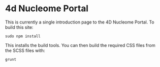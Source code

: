 # 4d Nucleome Portal

This is currently a single introduction page to the 4D Nucleome Portal. To build this site:

```
sudo npm install
```

This installs the build tools. You can then build the required CSS files from the SCSS files with:

```
grunt
```